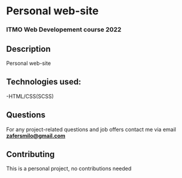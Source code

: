 # Personal web-site
### ITMO Web Developement course 2022


## Description
Personal web-site
## Technologies used:
-HTML/CSS(SCSS)
## Questions
For any project-related questions and job offers contact me via email
**zafersmilo@gmail.com**
## Contributing
This is a personal project, no contributions needed
